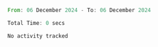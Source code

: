<!--START_SECTION:waka-->

```rust
From: 06 December 2024 - To: 06 December 2024

Total Time: 0 secs

No activity tracked
```

<!--END_SECTION:waka-->
